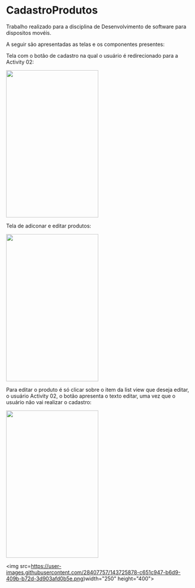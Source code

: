 # CadastroProdutos
Trabalho realizado para a disciplina de Desenvolvimento de software para dispositos movéis. 


A seguir são apresentadas as telas e os componentes presentes:

Tela com o botão de cadastro na qual o usuário é redirecionado para a Activity	02:

<img src="https://user-images.githubusercontent.com/28407757/143724720-810fb38c-ef23-427e-b154-558e8e6cada6.png" width="250" height="400">

Tela de adiconar e editar produtos:

<img src="https://user-images.githubusercontent.com/28407757/143724715-81bd562c-3e0a-4da8-96b5-5bacdfe30796.PNG" width="250" height="400">

Para editar o produto é só clicar sobre o item da list view que deseja editar, o usuário 	Activity	02, o botão apresenta o texto editar, uma vez que o usuário não vai realizar o cadastro:

<img src="https://user-images.githubusercontent.com/28407757/143725843-966a2dd2-4240-4dfb-b9f6-5e496a9db50a.png" width="250" height="400">

<img src=https://user-images.githubusercontent.com/28407757/143725878-c651c947-b6d9-409b-b72d-3d903afd0b5e.png)width="250" height="400">





